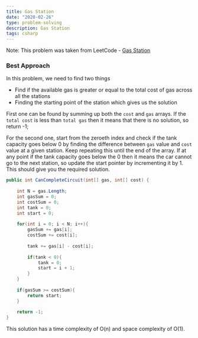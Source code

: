 ```yaml
---
title: Gas Station
date: "2020-02-26"
type: problem-solving
description: Gas Station
tags: csharp
---
```


Note: This problem was taken from LeetCode - [Gas Station](https://leetcode.com/problems/gas-station/)

### Best Approach

In this problem, we need to find two things

- Find if the available gas is greater or equal to the total cost of gas across all the stations
- Finding the starting point of the station which gives us the solution

First one can be found by summing up both the `cost` and `gas` arrays. If the `total cost` is less than `total gas` then it means that there is no solution, so return -1;

For the second one, start from the zeroeth index and check if the tank capacity goes below 0 by finding the difference between `gas` value and `cost` value at a given station. Keep repeating this until the end of the array. If at any point if the tank capacity goes below the 0 then it means the car cannot go to the next station, so update the start pointer by incrementing it by 1. This should give you the required solution.

```csharp
public int CanCompleteCircuit(int[] gas, int[] cost) {
    
    int N = gas.Length;
    int gasSum = 0;
    int costSum = 0;
    int tank = 0;
    int start = 0;
    
    for(int i = 0; i < N; i++){
        gasSum += gas[i];
        costSum += cost[i];
        
        tank += gas[i] - cost[i];
        
        if(tank < 0){
            tank = 0;
            start = i + 1;
        }
    }
    
    if(gasSum >= costSum){
        return start;
    }
    
    return -1;
}
```

This solution has a time complexity of O(n) and space complexity of O(1).
